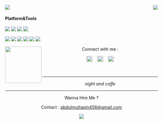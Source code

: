 <p>
  <a href="https://count.getloli.com/"><img src="https://count.getloli.com/get/@fdciabdul?theme=rule34"></a>
  <img src="https://weather-icon.journeyad.repl.co/@bogor?v=1" align="right">
</p>

#### Platform&Tools
[![](https://img.shields.io/badge/OS-Arch%20Linux-33aadd?style=flat-square&logo=arch-linux&logoColor=ffffff)](https://www.archlinux.org/)
[![](https://img.shields.io/badge/macOS-Hackintosh-292e33?style=flat-square&logo=apple&logoColor=ffffff)](https://www.tonymacx86.com/)
[![](https://img.shields.io/badge/Windows-10-2376bc?style=flat-square&logo=windows&logoColor=ffffff)](https://www.microsoft.com/windows/get-windows-10)
[![](https://img.shields.io/badge/IDE-Visual%20Studio%20Code-blue?style=flat-square&logo=visual-studio-code&logoColor=ffffff)](https://code.visualstudio.com/)

[![](https://img.shields.io/badge/-CSS3-1572B6?style=flat-square&logo=css3&logoColor=white)](https://www.w3.org/Style/CSS/)
[![](https://img.shields.io/badge/-MariaDB-003545?style=flat-square&logo=mariadb&logoColor=white)](https://mariadb.com/)
[![](https://img.shields.io/badge/-NPM-cb3837?style=flat-square&logo=npm&logoColor=white)](https://npmjs.com/)
[![](https://img.shields.io/badge/-HTML5-E34F26?style=flat-square&logo=html5&logoColor=white)](https://html.spec.whatwg.org/)
[![](https://img.shields.io/badge/-Linux-fcc624?style=flat-square&logo=linux&logoColor=white)](https://www.linuxfoundation.org/)
[![](https://img.shields.io/badge/-Node.js-43853d?style=flat-square&logo=node.js&logoColor=ffffff)](https://nodejs.org/)

<img src="https://avatars0.githubusercontent.com/u/31664438?s=460&u=251f36d7ab0fb4a74b162be7b18f6cdca8a74f8c&v=4" width="120" height="120" align="left">
<center>
Connect with me :

<a href="https://fb.me/fdciabdul"><img src="https://image.flaticon.com/icons/svg/174/174848.svg" alt="alt text" width="20" height="20"></a>      &nbsp;&nbsp;   <a href="https://instagram.com/fdciabdul"><img src="https://image.flaticon.com/icons/svg/174/174855.svg" alt="alt text" width="20" height="20"></a>
 &nbsp;&nbsp; 
<a href="https://twitter.com/fdciabdul"><img src="https://www.flaticon.com/svg/static/icons/svg/124/124021.svg" alt="alt text" width="20" height="20"></a>




&nbsp;&nbsp;     &nbsp;&nbsp;    &nbsp;&nbsp;   &nbsp;&nbsp;   &nbsp;&nbsp;   
___
_night and coffe_
___


Wanna Hire Me ? 

Contact : abdulmuttaqin456@gmail.com


[![](https://chat.getloli.com/room/@journey-ad.github/svg?width=600&height=280&limit=20&theme=light&title=journey-ad@github:%20~&fontSize=13)](https://chat.getloli.com/room/@journey-ad.github?title=JAD%E7%9A%84Github%E7%95%99%E8%A8%80%E6%9D%BF)

